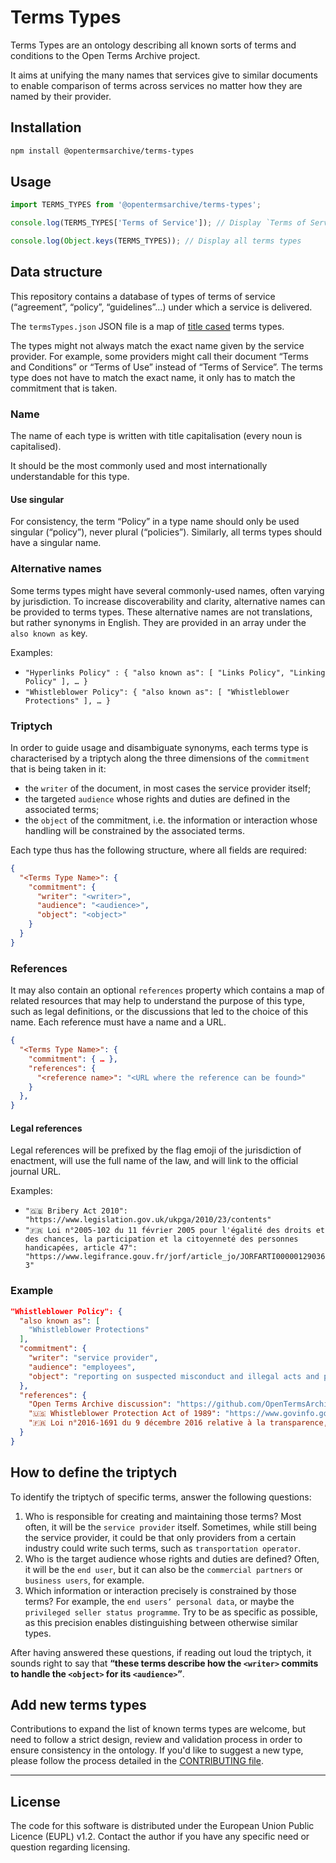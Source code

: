 # Terms Types

Terms Types are an ontology describing all known sorts of terms and conditions to the Open Terms Archive project.

It aims at unifying the many names that services give to similar documents to enable comparison of terms across services no matter how they are named by their provider.

## Installation

```bash
npm install @opentermsarchive/terms-types
```

## Usage

```js
import TERMS_TYPES from '@opentermsarchive/terms-types';

console.log(TERMS_TYPES['Terms of Service']); // Display `Terms of Service` details

console.log(Object.keys(TERMS_TYPES)); // Display all terms types
```

## Data structure

This repository contains a database of types of terms of service (“agreement”, “policy”, “guidelines”…) under which a service is delivered.

The `termsTypes.json` JSON file is a map of [title cased](https://en.wikipedia.org/wiki/Title_case) terms types.

The types might not always match the exact name given by the service provider. For example, some providers might call their document “Terms and Conditions” or “Terms of Use” instead of “Terms of Service”. The terms type does not have to match the exact name, it only has to match the commitment that is taken.

### Name

The name of each type is written with title capitalisation (every noun is capitalised).

It should be the most commonly used and most internationally understandable for this type.

#### Use singular

For consistency, the term “Policy” in a type name should only be used singular (“policy”), never plural (“policies”). Similarly, all terms types should have a singular name.

### Alternative names

Some terms types might have several commonly-used names, often varying by jurisdiction. To increase discoverability and clarity, alternative names can be provided to terms types. These alternative names are not translations, but rather synonyms in English. They are provided in an array under the `also known as` key.

Examples:

- `"Hyperlinks Policy" : { "also known as": [ "Links Policy", "Linking Policy" ], … }`
- `"Whistleblower Policy": { "also known as": [ "Whistleblower Protections" ], … }`

### Triptych

In order to guide usage and disambiguate synonyms, each terms type is characterised by a triptych along the three dimensions of the `commitment` that is being taken in it:

- the `writer` of the document, in most cases the service provider itself;
- the targeted `audience` whose rights and duties are defined in the associated terms;
- the `object` of the commitment, i.e. the information or interaction whose handling will be constrained by the associated terms.

Each type thus has the following structure, where all fields are required:

```json
{
  "<Terms Type Name>": {
    "commitment": {
      "writer": "<writer>",
      "audience": "<audience>",
      "object": "<object>"
    }
  }
}
```

### References

It may also contain an optional `references` property which contains a map of related resources that may help to understand the purpose of this type, such as legal definitions, or the discussions that led to the choice of this name. Each reference must have a name and a URL.

```json
{
  "<Terms Type Name>": {
    "commitment": { … },
    "references": {
      "<reference name>": "<URL where the reference can be found>"
    }
  },
}
```

#### Legal references

Legal references will be prefixed by the flag emoji of the jurisdiction of enactment, will use the full name of the law, and will link to the official journal URL.

Examples:

- `"🇬🇧 Bribery Act 2010": "https://www.legislation.gov.uk/ukpga/2010/23/contents"`
- `"🇫🇷 Loi n°2005-102 du 11 février 2005 pour l'égalité des droits et des chances, la participation et la citoyenneté des personnes handicapées, article 47": "https://www.legifrance.gouv.fr/jorf/article_jo/JORFARTI000001290363"`

### Example

```json
"Whistleblower Policy": {
  "also known as": [
    "Whistleblower Protections"
  ],
  "commitment": {
    "writer": "service provider",
    "audience": "employees",
    "object": "reporting on suspected misconduct and illegal acts and prevention of retaliation"
  },
  "references": {
    "Open Terms Archive discussion": "https://github.com/OpenTermsArchive/terms-types/discussions/37",
    "🇺🇸 Whistleblower Protection Act of 1989": "https://www.govinfo.gov/content/pkg/STATUTE-103/pdf/STATUTE-103-Pg16.pdf",
    "🇫🇷 Loi n°2016-1691 du 9 décembre 2016 relative à la transparence, à la lutte contre la corruption et à la modernisation de la vie économique, dite « Sapin II »": "https://www.legifrance.gouv.fr/loda/id/JORFTEXT000033558528"
  }
}
```

## How to define the triptych

To identify the triptych of specific terms, answer the following questions:

1. Who is responsible for creating and maintaining those terms? Most often, it will be the `service provider` itself. Sometimes, while still being the service provider, it could be that only providers from a certain industry could write such terms, such as `transportation operator`.
2. Who is the target audience whose rights and duties are defined? Often, it will be the `end user`, but it can also be the `commercial partners` or `business users`, for example.
3. Which information or interaction precisely is constrained by those terms? For example, the `end users’ personal data`, or maybe the `privileged seller status programme`. Try to be as specific as possible, as this precision enables distinguishing between otherwise similar types.

After having answered these questions, if reading out loud the triptych, it sounds right to say that **“these terms describe how the `<writer>` commits to handle the `<object>` for its `<audience>`”**.

## Add new terms types

Contributions to expand the list of known terms types are welcome, but need to follow a strict design, review and validation process in order to ensure consistency in the ontology. If you'd like to suggest a new type, please follow the process detailed in the [CONTRIBUTING file](CONTRIBUTING.md#add-new-terms-types).

---

## License

The code for this software is distributed under the European Union Public Licence (EUPL) v1.2.
Contact the author if you have any specific need or question regarding licensing.
